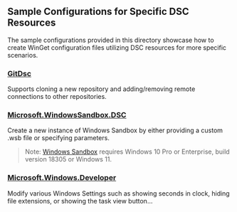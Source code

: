 ## Sample Configurations for Specific DSC Resources

The sample configurations provided in this directory showcase how to create WinGet configuration files utilizing DSC resources for more specific scenarios.

### [GitDsc](https://www.powershellgallery.com/packages/GitDsc/0.1.2-alpha)

Supports cloning a new repository and adding/removing remote connections to other repositories.

### [Microsoft.WindowsSandbox.DSC](https://www.powershellgallery.com/packages/Microsoft.WindowsSandbox.DSC/0.1.1-alpha)

Create a new instance of Windows Sandbox by either providing a custom .wsb file or specifying parameters.

>Note: [Windows Sandbox](https://learn.microsoft.com/windows/security/application-security/application-isolation/windows-sandbox/windows-sandbox-overview#prerequisites) requires Windows 10 Pro or Enterprise, build version 18305 or Windows 11.

### [Microsoft.Windows.Developer](https://www.powershellgallery.com/packages/Microsoft.Windows.Developer/0.1.3-alpha)

Modify various Windows Settings such as showing seconds in clock, hiding file extensions, or showing the task view button...


